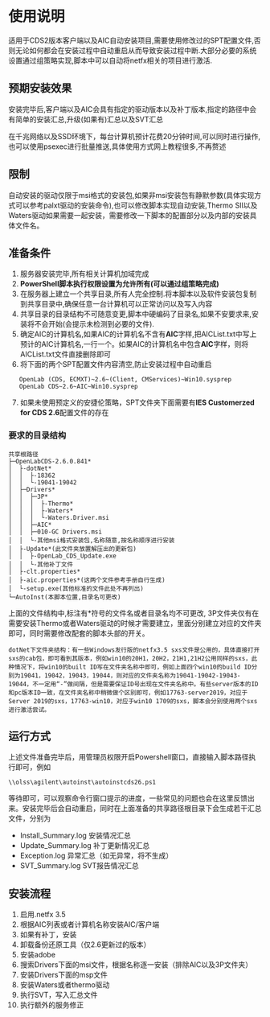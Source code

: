 # 使用说明

适用于CDS2版本客户端以及AIC自动安装项目,需要使用修改过的SPT配置文件,否则无论如何都会在安装过程中自动重启从而导致安装过程中断.大部分必要的系统设置通过组策略实现,脚本中可以自动将netfx相关的项目进行激活.

## 预期安装效果

安装完毕后,客户端以及AIC会具有指定的驱动版本以及补丁版本,指定的路径中会有简单的安装汇总,升级(如果有)汇总以及SVT汇总

在千兆网络以及SSD环境下，每台计算机预计花费20分钟时间,可以同时进行操作,也可以使用psexec进行批量推送,具体使用方式网上教程很多,不再赘述

## 限制

自动安装的驱动仅限于msi格式的安装包,如果非msi安装包有静默参数(具体实现方式可以参考palxt驱动的安装命令),也可以修改脚本实现自动安装,Thermo SII以及Waters驱动如果需要一起安装，需要修改一下脚本的配置部分以及内部的安装具体文件名。

## 准备条件

1. 服务器安装完毕,所有相关计算机加域完成
2. **PowerShell脚本执行权限设置为允许所有(可以通过组策略完成)**
3. 在服务器上建立一个共享目录,所有人完全控制.将本脚本以及软件安装包复制到共享目录中,确保任意一台计算机可以正常访问以及写入内容
4. 共享目录的目录结构不可随意变更,脚本中硬编码了目录名,如果不安要求来,安装将不会开始(会提示未检测到必要的文件).
5. 确定AIC的计算机名,如果AIC的计算机名不含有**AIC**字样,把AICList.txt中写上预计的AIC计算机名,一行一个。如果AIC的计算机名中包含**AIC**字样，则将AICList.txt文件直接删除即可
6. 将下面的两个SPT配置文件内容清空,防止安装过程中自动重启

```text
   OpenLab (CDS, ECMXT)~2.6~(Client, CMServices)~Win10.sysprep
   OpenLab CDS~2.6~AIC~Win10.sysprep
```

7. 如果未使用预定义的安捷伦策略，SPT文件夹下面需要有**IES Customerzed for CDS 2.6**配置文件的存在

### 要求的目录结构

```text
共享根路径
├─OpenLabCDS-2.6.0.841*
│  ├-dotNet*
│  │  ├-18362
│  │  └-19041-19042
│  ├─Drivers*
│  │  ├─3P*
│  │  │  ├-Thermo*
│  │  │  ├-Waters*
│  │  │  └-Waters.Driver.msi
│  │  ├─AIC*
│  │  ├─010-GC Drivers.msi
│  │  └-其他msi格式安装包,名称随意,按名称顺序进行安装
│  ├-Update*(此文件夹放置解压出的更新包)
│  │  ├-OpenLab_CDS_Update.exe
│  │  └-其他补丁文件
│  ├-clt.properties*
│  ├-aic.properties*(这两个文件参考手册自行生成)
│  └-setup.exe(其他标准的文件此处不再列出)
└─AutoInst(本脚本位置,目录名可更改)
```

上面的文件结构中,标注有*符号的文件名或者目录名均不可更改, 3P文件夹仅有在需要安装Thermo或者Waters驱动的时候才需要建立，里面分别建立对应的文件夹即可，同时需要修改配套的脚本头部的开关。

```text
dotNet下文件夹结构：有一些Windows发行版的netfx3.5 sxs文件是公用的，具体直接打开sxs的cab包，即可看到其版本，例如win10的20H1，20H2，21H1,21H2公用同样的sxs，此种情况下，将win10的built ID写在文件夹名称中即可，例如上面四个win10的build ID分别为19041，19042，19043，19044，则对应的文件夹名称为19041-19042-19043-19044，不一定用“-”做间隔，但是需要保证ID号出现在文件夹名称中。有些server版本的ID和pc版本ID一致，在文件夹名称中稍微做个区别即可，例如17763-server2019，对应于Server 2019的sxs，17763-win10，对应于win10 1709的sxs，脚本会分别使用两个sxs进行激活尝试。
```

## 运行方式

上述文件准备完毕后，用管理员权限开启Powershell窗口，直接输入脚本路径执行即可，例如

`\\olss\agilent\autoinst\autoinstcds26.ps1`

等待即可，可以观察命令行窗口提示的进度，一些常见的问题也会在这里反馈出来。安装完毕后会自动重启，同时在上面准备的共享路径根目录下会生成若干汇总文件，分别为

- Install_Summary.log   安装情况汇总
- Update_Summary.log    补丁更新情况汇总
- Exception.log         异常汇总（如无异常，将不生成）
- SVT_Summary.log       SVT报告情况汇总

## 安装流程

1. 启用.netfx 3.5
2. 根据AIC列表或者计算机名称安装AIC/客户端
3. 如果有补丁，安装
4. 卸载备份还原工具（仅2.6更新过的版本）
5. 安装adobe
6. 搜索Drivers下面的msi文件，根据名称逐一安装（排除AIC以及3P文件夹）
7. 安装Drivers下面的msp文件
8. 安装Waters或者thermo驱动
9. 执行SVT，写入汇总文件
10. 执行额外的服务修正
